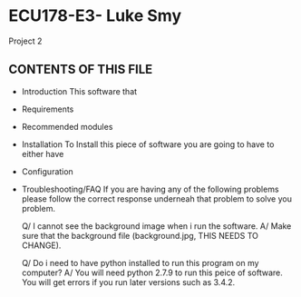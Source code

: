 ECU178-E3- Luke Smy
==========
Project 2 

CONTENTS OF THIS FILE
---------------------
 * Introduction
      This software that
 * Requirements
 * Recommended modules
 * Installation
      To Install this piece of software you are going to have to either have 
 * Configuration
 * Troubleshooting/FAQ
      If you are having any of the following problems please follow the correct response underneah that problem to          solve you problem.
      
      Q/ I cannot see the background image when i run the software.
      A/ Make sure that the background file (background.jpg, THIS NEEDS TO CHANGE).
      
      Q/ Do i need to have python installed to run this program on my computer? 
      A/ You will need python 2.7.9 to run this peice of software. You will get errors if you run later versions such       as 3.4.2.
      

      
            
